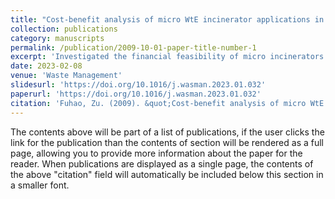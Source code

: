 ```yaml
---
title: "Cost-benefit analysis of micro WtE incinerator applications in an urban environment: A case study at the Hong Kong International Airport"
collection: publications
category: manuscripts
permalink: /publication/2009-10-01-paper-title-number-1
excerpt: 'Investigated the financial feasibility of micro incinerators in an urban environment. Developed a cost-benefit analysis method for evaluating micro incinerator application. Compared six potential application scenarios in the context of HKIA. Conducted a comprehensive sensitivity analysis to evaluate key parameters' impact. Provided recommendations for the investment decision of the operating company.'
date: 2023-02-08
venue: 'Waste Management'
slidesurl: 'https://doi.org/10.1016/j.wasman.2023.01.032'
paperurl: 'https://doi.org/10.1016/j.wasman.2023.01.032'
citation: 'Fuhao, Zu. (2009). &quot;Cost-benefit analysis of micro WtE incinerator applications in an urban environment: A case study at the Hong Kong International Airport.&quot; <i>Waste Management</i>. 1(1).'
---
```


The contents above will be part of a list of publications, if the user clicks the link for the publication than the contents of section will be rendered as a full page, allowing you to provide more information about the paper for the reader. When publications are displayed as a single page, the contents of the above "citation" field will automatically be included below this section in a smaller font.
